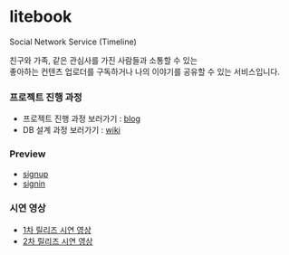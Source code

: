 # litebook
Social Network Service (Timeline)    

친구와 가족, 같은 관심사를 가진 사람들과 소통할 수 있는     
좋아하는 컨텐츠 업로더를 구독하거나 나의 이야기를 공유할 수 있는 서비스입니다.     

### 프로젝트 진행 과정   
- 프로젝트 진행 과정 보러가기 : [blog](https://hyerin6.github.io/tags/#litebook)       
- DB 설계 과정 보러가기 : [wiki](https://github.com/hyerin6/litebook/wiki/DB-%EC%84%A4%EA%B3%84)      

### Preview   
- [signup](http://20.41.76.24:8080/users/signup)     
- [signin](http://20.41.76.24:8080/users/signin)      

### 시연 영상   
- [1차 릴리즈 시연 영상](https://youtu.be/R466EUkHROQ)        
- [2차 릴리즈 시연 영상](https://youtu.be/EyKL24FIm0U)      

